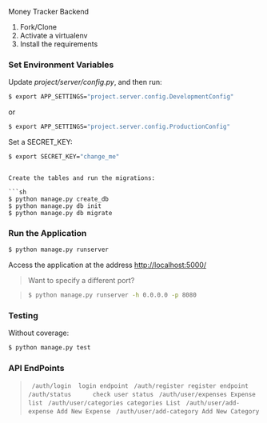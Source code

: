 Money Tracker Backend


1. Fork/Clone
1. Activate a virtualenv
1. Install the requirements

### Set Environment Variables

Update *project/server/config.py*, and then run:

```sh
$ export APP_SETTINGS="project.server.config.DevelopmentConfig"
```

or

```sh
$ export APP_SETTINGS="project.server.config.ProductionConfig"
```

Set a SECRET_KEY:

```sh
$ export SECRET_KEY="change_me"
```


```

Create the tables and run the migrations:

```sh
$ python manage.py create_db
$ python manage.py db init
$ python manage.py db migrate
```

### Run the Application

```sh
$ python manage.py runserver
```

Access the application at the address [http://localhost:5000/](http://localhost:5000/)

> Want to specify a different port?

> ```sh
> $ python manage.py runserver -h 0.0.0.0 -p 8080
> ```

### Testing

Without coverage:

```sh
$ python manage.py test
```

### API EndPoints

> ``` /auth/login  login endpoint```
> ``` /auth/register register endpoint```
> ``` /auth/status      check user status```
> ``` /auth/user/expenses Expense list```
> ``` /auth/user/categories categories List```
> ``` /auth/user/add-expense Add New Expense```
> ``` /auth/user/add-category Add New Category``` 
